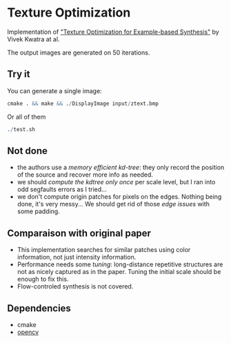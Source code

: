 Texture Optimization
====================

Implementation of ["Texture Optimization for Example-based Synthesis"](http://www.cc.gatech.edu/cpl/projects/textureoptimization/TO-final.pdf) by Vivek Kwatra at al.

The output images are generated on 50 iterations.

## Try it

You can generate a single image:
```r
cmake . && make && ./DisplayImage input/ztext.bmp
```

Or all of them
```r
./test.sh
```

## Not done ##

- the authors use a *memory efficient kd-tree*: they only record the position of the source and recover more info as needed.
- we should *compute the kdtree only once* per scale level, but I ran into odd segfaults errors as I tried...
- we don't compute origin patches for pixels on the edges. Nothing being done, it's very messy... We should get rid of those *edge issues* with some padding.

## Comparaison with original paper ##

* This implementation searches for similar patches using color information, not just intensity information.
* Performance needs some *tuning*: long-distance repetitive structures are not as nicely captured as in the paper. Tuning the initial scale should be enough to fix this.
* Flow-controled synthesis is not covered.

## Dependencies ##
* cmake
* [opencv](http://docs.opencv.org/doc/tutorials/introduction/linux_install/linux_install.html)
